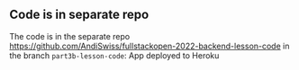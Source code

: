 ## Code is in separate repo
The code is in the separate repo
https://github.com/AndiSwiss/fullstackopen-2022-backend-lesson-code in the branch `part3b-lesson-code`: App deployed to Heroku
